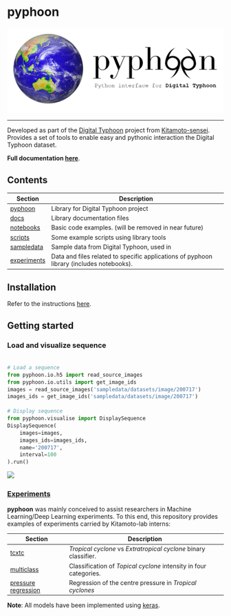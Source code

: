 # pyphoon

![](docs/source/_static/banner_small.png)

---

Developed as part of the [Digital Typhoon](http://digital-typhoon.org) project from [Kitamoto-sensei](http://www.nii.ac.jp/en/faculty/digital_content/kitamoto_asanobu/). 
Provides a set of tools to enable easy and pythonic interaction the Digital Typhoon dataset.


**Full documentation [here](http://lcsrg.me/pyphoon)**.


## Contents

| **Section**                | **Description**                                                                            |
|----------------------------|--------------------------------------------------------------------------------------------|
| [pyphoon](pyphooon)        | Library for Digital Typhoon project                                                        |
| [docs](docs)               | Library documentation files                                                                |
| [notebooks](notebooks)     | Basic code examples. (will be removed in near future)                                      |
| [scripts](scripts)         | Some example scripts using library tools                                                   |
| [sampledata](sampledata)   | Sample data from Digital Typhoon, used in                                                  |
| [experiments](experiments) | Data and files related to specific applications of pyphoon library (includes notebooks).   |


## Installation

Refer to the instructions [here](http://lcsrg.me/pyphoon/build/html/environment.html).
 
## Getting started

### Load and visualize sequence

```python

# Load a sequence
from pyphoon.io.h5 import read_source_images
from pyphoon.io.utils import get_image_ids
images = read_source_images('sampledata/datasets/image/200717')
images_ids = get_image_ids('sampledata/datasets/image/200717')

# Display sequence
from pyphoon.visualise import DisplaySequence
DisplaySequence(
    images=images,
    images_ids=images_ids,
    name='200717',
    interval=100
).run()
```

![](assets/201725.gif)


### [Experiments](experiments)

**pyphoon** was mainly conceived to assist researchers in Machine Learning/Deep 
Learning experiments. To this end, this repository provides examples of 
experiments carried by Kitamoto-lab interns:
 
| **Section**                                             | **Description**                                                                            |
|---------------------------------------------------------|--------------------------------------------------------------------------------------------|
| [tcxtc](experiments/tcxtc)                              | *Tropical cyclone* vs *Extratropical cyclone* binary classifier.  |
| [multiclass](experiments/multiclass)                    | Classification of *Topical cyclone* intensity in four categories. |
| [pressure regression](experiments/pressure_regression)  | Regression of the centre pressure in *Tropical cyclones*          |
 
**Note**: All models have been implemented using [keras](http://keras.io).
